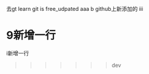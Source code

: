 去gt learn
git is free_udpated
aaa
b
github上新添加的
iii







































































































































































































































9新增一行
=======
i新增一行
>>>>>>> dev
